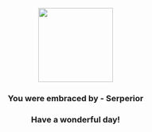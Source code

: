<p align="center">
    <img src="https://raw.githubusercontent.com/PokeAPI/sprites/master/sprites/pokemon/497.png" width="150" height="150">
</p>
<h3 align="center">You were embraced by - <b>Serperior</b></h3>
<h3 align="center">Have a wonderful day!</h3>
